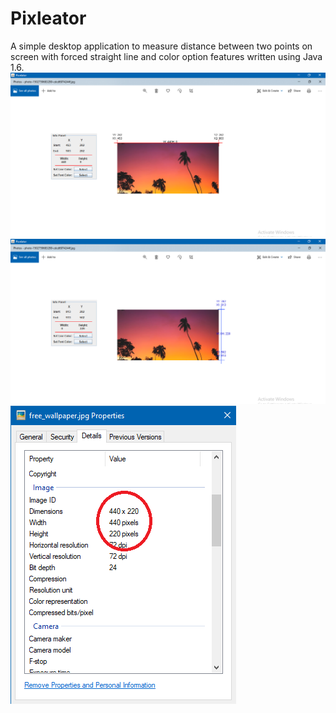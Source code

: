# Pixleator
A simple desktop application to measure distance between two points on screen with forced straight line and color option features written using Java 1.6.
![Calculated width](https://github.com/inaminute/Pixleator/blob/master/concept_images/width_calculation.png)
![Calculated height](https://github.com/inaminute/Pixleator/blob/master/concept_images/height_calculation.png)
![Picture properties](https://github.com/inaminute/Pixleator/blob/master/concept_images/picture_props.png)
